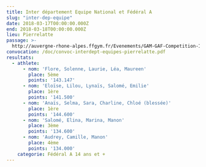 ```yaml
---
title: Inter département Equipe National et Fédéral A
slug: "inter-dep-equipe"
date: 2018-03-17T00:00:00.000Z
end: 2018-03-18T00:00:00.000Z
lieu: Pierrelatte
passage: >-
  http://auvergne-rhone-alpes.ffgym.fr/Evenements/GAM-GAF-Competition-Inter-dep-CENTRE-Equipes-Perf-Nat-Reg-Fed-A
convocation: /doc/convoc-interdept-equipes-pierrelatte.pdf
resultats:
  - athlete:
      - nom: 'Flore, Solenne, Laurie, Léa, Maureen'
        place: 5ème
        points: '143.147'
      - nom: 'Eloïse, Lilou, Lynaïs, Salomé, Emilie'
        place: 1ère
        points: '141.500'
      - nom: 'Anaïs, Selma, Sara, Charline, Chloé (blessée)'
        place: 1ère
        points: '144.600'
      - nom: 'Salomé, Elina, Marina, Manon'
        place: 3ème
        points: '134.600'
      - nom: 'Audrey, Camille, Manon'
        place: 4ème
        points: '134.000'
    categorie: Fédéral A 14 ans et +
---
```

